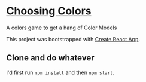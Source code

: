 # [Choosing Colors](https://choosing-colors.web.app)

A colors game to get a hang of Color Models

This project was bootstrapped with [Create React App](https://github.com/facebook/create-react-app).

## Clone and do whatever

I'd first run `npm install` and then `npm start`.
